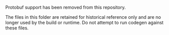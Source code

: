 Protobuf support has been removed from this repository.

The files in this folder are retained for historical reference only and are
no longer used by the build or runtime. Do not attempt to run codegen against
these files.

